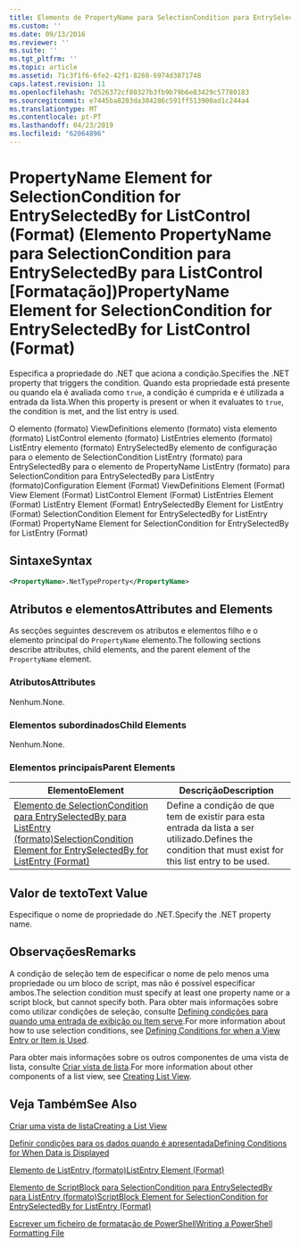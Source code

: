 ```yaml
---
title: Elemento de PropertyName para SelectionCondition para EntrySelectedBy para ListControl (formato) | Documentos da Microsoft
ms.custom: ''
ms.date: 09/13/2016
ms.reviewer: ''
ms.suite: ''
ms.tgt_pltfrm: ''
ms.topic: article
ms.assetid: 71c3f1f6-6fe2-42f1-8260-6974d3871748
caps.latest.revision: 11
ms.openlocfilehash: 7d526372cf80327b3fb9b79b6e83429c57780183
ms.sourcegitcommit: e7445ba8203da304286c591ff513900ad1c244a4
ms.translationtype: MT
ms.contentlocale: pt-PT
ms.lasthandoff: 04/23/2019
ms.locfileid: "62064896"
---
```

# <a name="propertyname-element-for-selectioncondition-for-entryselectedby-for-listcontrol-format"></a><span data-ttu-id="f5741-102">PropertyName Element for SelectionCondition for EntrySelectedBy for ListControl (Format) (Elemento PropertyName para SelectionCondition para EntrySelectedBy para ListControl [Formatação])</span><span class="sxs-lookup"><span data-stu-id="f5741-102">PropertyName Element for SelectionCondition for EntrySelectedBy for ListControl (Format)</span></span>

<span data-ttu-id="f5741-103">Especifica a propriedade do .NET que aciona a condição.</span><span class="sxs-lookup"><span data-stu-id="f5741-103">Specifies the .NET property that triggers the condition.</span></span> <span data-ttu-id="f5741-104">Quando esta propriedade está presente ou quando ela é avaliada como `true`, a condição é cumprida e é utilizada a entrada da lista.</span><span class="sxs-lookup"><span data-stu-id="f5741-104">When this property is present or when it evaluates to `true`, the condition is met, and the list entry is used.</span></span>

<span data-ttu-id="f5741-105">O elemento (formato) ViewDefinitions elemento (formato) vista elemento (formato) ListControl elemento (formato) ListEntries elemento (formato) ListEntry elemento (formato) EntrySelectedBy elemento de configuração para o elemento de SelectionCondition ListEntry (formato) para EntrySelectedBy para o elemento de PropertyName ListEntry (formato) para SelectionCondition para EntrySelectedBy para ListEntry (formato)</span><span class="sxs-lookup"><span data-stu-id="f5741-105">Configuration Element (Format) ViewDefinitions Element (Format) View Element (Format) ListControl Element (Format) ListEntries Element (Format) ListEntry Element (Format) EntrySelectedBy Element for ListEntry (Format) SelectionCondition Element for EntrySelectedBy for ListEntry (Format) PropertyName Element for SelectionCondition for EntrySelectedBy for ListEntry (Format)</span></span>

## <a name="syntax"></a><span data-ttu-id="f5741-106">Sintaxe</span><span class="sxs-lookup"><span data-stu-id="f5741-106">Syntax</span></span>

```xml
<PropertyName>.NetTypeProperty</PropertyName>
```

## <a name="attributes-and-elements"></a><span data-ttu-id="f5741-107">Atributos e elementos</span><span class="sxs-lookup"><span data-stu-id="f5741-107">Attributes and Elements</span></span>

<span data-ttu-id="f5741-108">As secções seguintes descrevem os atributos e elementos filho e o elemento principal do `PropertyName` elemento.</span><span class="sxs-lookup"><span data-stu-id="f5741-108">The following sections describe attributes, child elements, and the parent element of the `PropertyName` element.</span></span>

### <a name="attributes"></a><span data-ttu-id="f5741-109">Atributos</span><span class="sxs-lookup"><span data-stu-id="f5741-109">Attributes</span></span>

<span data-ttu-id="f5741-110">Nenhum.</span><span class="sxs-lookup"><span data-stu-id="f5741-110">None.</span></span>

### <a name="child-elements"></a><span data-ttu-id="f5741-111">Elementos subordinados</span><span class="sxs-lookup"><span data-stu-id="f5741-111">Child Elements</span></span>

<span data-ttu-id="f5741-112">Nenhum.</span><span class="sxs-lookup"><span data-stu-id="f5741-112">None.</span></span>

### <a name="parent-elements"></a><span data-ttu-id="f5741-113">Elementos principais</span><span class="sxs-lookup"><span data-stu-id="f5741-113">Parent Elements</span></span>

|<span data-ttu-id="f5741-114">Elemento</span><span class="sxs-lookup"><span data-stu-id="f5741-114">Element</span></span>|<span data-ttu-id="f5741-115">Descrição</span><span class="sxs-lookup"><span data-stu-id="f5741-115">Description</span></span>|
|-------------|-----------------|
|[<span data-ttu-id="f5741-116">Elemento de SelectionCondition para EntrySelectedBy para ListEntry (formato)</span><span class="sxs-lookup"><span data-stu-id="f5741-116">SelectionCondition Element for EntrySelectedBy for ListEntry (Format)</span></span>](./selectioncondition-element-for-entryselectedby-for-listcontrol-format.md)|<span data-ttu-id="f5741-117">Define a condição de que tem de existir para esta entrada da lista a ser utilizado.</span><span class="sxs-lookup"><span data-stu-id="f5741-117">Defines the condition that must exist for this list entry to be used.</span></span>|

## <a name="text-value"></a><span data-ttu-id="f5741-118">Valor de texto</span><span class="sxs-lookup"><span data-stu-id="f5741-118">Text Value</span></span>

<span data-ttu-id="f5741-119">Especifique o nome de propriedade do .NET.</span><span class="sxs-lookup"><span data-stu-id="f5741-119">Specify the .NET property name.</span></span>

## <a name="remarks"></a><span data-ttu-id="f5741-120">Observações</span><span class="sxs-lookup"><span data-stu-id="f5741-120">Remarks</span></span>

<span data-ttu-id="f5741-121">A condição de seleção tem de especificar o nome de pelo menos uma propriedade ou um bloco de script, mas não é possível especificar ambos.</span><span class="sxs-lookup"><span data-stu-id="f5741-121">The selection condition must specify at least one property name or a script block, but cannot specify both.</span></span> <span data-ttu-id="f5741-122">Para obter mais informações sobre como utilizar condições de seleção, consulte [Defining condições para quando uma entrada de exibição ou Item serve](./defining-conditions-for-displaying-data.md).</span><span class="sxs-lookup"><span data-stu-id="f5741-122">For more information about how to use selection conditions, see [Defining Conditions for when a View Entry or Item is Used](./defining-conditions-for-displaying-data.md).</span></span>

<span data-ttu-id="f5741-123">Para obter mais informações sobre os outros componentes de uma vista de lista, consulte [Criar vista de lista](./creating-a-list-view.md).</span><span class="sxs-lookup"><span data-stu-id="f5741-123">For more information about other components of a list view, see [Creating List View](./creating-a-list-view.md).</span></span>

## <a name="see-also"></a><span data-ttu-id="f5741-124">Veja Também</span><span class="sxs-lookup"><span data-stu-id="f5741-124">See Also</span></span>

[<span data-ttu-id="f5741-125">Criar uma vista de lista</span><span class="sxs-lookup"><span data-stu-id="f5741-125">Creating a List View</span></span>](./creating-a-list-view.md)

[<span data-ttu-id="f5741-126">Definir condições para os dados quando é apresentada</span><span class="sxs-lookup"><span data-stu-id="f5741-126">Defining Conditions for When Data is Displayed</span></span>](./defining-conditions-for-displaying-data.md)

[<span data-ttu-id="f5741-127">Elemento de ListEntry (formato)</span><span class="sxs-lookup"><span data-stu-id="f5741-127">ListEntry Element (Format)</span></span>](./listentry-element-for-listcontrol-format.md)

[<span data-ttu-id="f5741-128">Elemento de ScriptBlock para SelectionCondition para EntrySelectedBy para ListEntry (formato)</span><span class="sxs-lookup"><span data-stu-id="f5741-128">ScriptBlock Element for SelectionCondition for EntrySelectedBy for ListEntry (Format)</span></span>](./scriptblock-element-for-selectioncondition-for-entryselectedby-for-listcontrol-format.md)

[<span data-ttu-id="f5741-129">Escrever um ficheiro de formatação de PowerShell</span><span class="sxs-lookup"><span data-stu-id="f5741-129">Writing a PowerShell Formatting File</span></span>](./writing-a-powershell-formatting-file.md)
